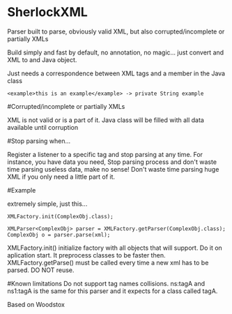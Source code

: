 # SherlockXML
Parser built to parse, obviously valid XML, but also corrupted/incomplete or partially XMLs

Build simply and fast by default, no annotation, no magic... just convert and XML to and Java object.

Just needs a correspondence between XML tags and a member in the Java class

```
<example>this is an example</example> -> private String example
```

#Corrupted/incomplete or partially XMLs

XML is not valid or is a part of it. Java class will be filled with all data available until corruption

#Stop parsing when...

Register a listener to a specific tag and stop parsing at any time. 
For instance, you have data you need, Stop parsing process and don't waste time parsing useless data, make no sense!
Don't waste time parsing huge XML if you only need a little part of it.

#Example

extremely simple, just this...
```
XMLFactory.init(ComplexObj.class);

XMLParser<ComplexObj> parser = XMLFactory.getParser(ComplexObj.class);
ComplexObj o = parser.parse(xml);
```

XMLFactory.init() initialize factory with all objects that will support. Do it on aplication start. It preprocess classes to be faster then.
XMLFactory.getParse() must be called every time a new xml has to be parsed. DO NOT reuse.

#Known limitations
Do not support tag names collisions. ns:tagA and ns1:tagA is the same for this parser and it expects for a class called tagA.


Based on Woodstox